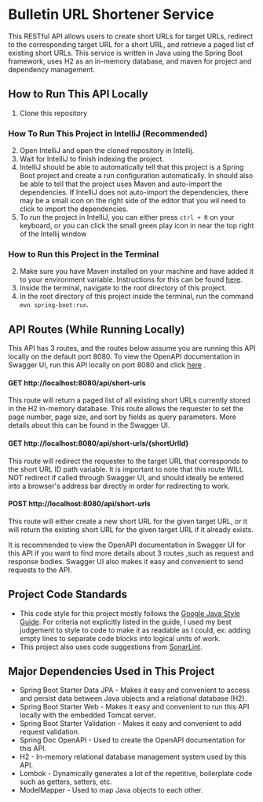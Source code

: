 # Bulletin URL Shortener Service

This RESTful API allows users to create short URLs for target URLs, redirect to the corresponding
target URL for a short URL, and retrieve a paged list of existing short URLs. This service is
written in Java using the Spring Boot framework, uses H2 as an in-memory database, and maven for
project and dependency management.

## How to Run This API Locally

1. Clone this repository

### How To Run This Project in IntelliJ (Recommended)

2. Open IntelliJ and open the cloned repository in Intellij.
3. Wait for IntelliJ to finish indexing the project.
4. IntelliJ should be able to automatically tell that this project is a Spring Boot project and
   create a run configuration automatically. In should also be able to tell that the project uses
   Maven and auto-import the dependencies. If IntelliJ does not auto-import the dependencies, there
   may be a small icon on the right side of the editor that you wil need to click to import the
   dependencies.
5. To run the project in IntelliJ, you can either press `ctrl + R` on your keyboard, or you can
   click the small green play icon in near the top right of the Intellij window

### How to Run this Project in the Terminal

2. Make sure you have Maven installed on your machine and have added it to your environment
   variable. Instructions for this can be found [here](https://maven.apache.org/install.html).
3. Inside the terminal, navigate to the root directory of this project.
4. In the root directory of this project inside the terminal, run the command `mvn spring-boot:run`.

## API Routes (While Running Locally)

This API has 3 routes, and the routes below assume you are running this API locally on the default
port 8080. To view the OpenAPI documentation in Swagger UI, run this API locally on port 8080 and
click [here](http://localhost:8080/api/swagger-ui/index.html?configUrl=%2Fapi%2Fv3%2Fapi-docs%2Fswagger-config)
.

#### GET http://localhost:8080/api/short-urls

This route will return a paged list of all existing short URLs currently stored in the H2 in-memory
database. This route allows the requester to set the page number, page size, and sort by fields as
query parameters. More details about this can be found in the Swagger UI.

#### GET http://localhost:8080/api/short-urls/{shortUrlId}

This route will redirect the requester to the target URL that corresponds to the short URL ID path
variable. It is important to note that this route WILL NOT redirect if called through Swagger UI,
and should ideally be entered into a browser's address bar directly in order for redirecting to
work.

#### POST http://localhost:8080/api/short-urls

This route will either create a new short URL for the given target URL, or it will return the
existing short URL for the given target URL if it already exists.

It is recommended to view the OpenAPI documentation in Swagger UI for this API if you want to find
more details about 3 routes ,such as request and response bodies. Swagger UI also makes it easy and
convenient to send requests to the API.

## Project Code Standards

- This code style for this project mostly follows
  the [Google Java Style Guide](https://google.github.io/styleguide/javaguide.html). For criteria
  not explicitly listed in the guide, I used my best judgement to style to code to make it as
  readable as I could, ex: adding empty lines to separate code blocks into logical units of work.
- This project also uses code suggestions from [SonarLint](https://www.sonarlint.org/).

## Major Dependencies Used in This Project

- Spring Boot Starter Data JPA - Makes it easy and convenient to access and persist data between
  Java objects and a relational database (H2).
- Spring Boot Starter Web - Makes it easy and convenient to run this API locally with the embedded
  Tomcat server.
- Spring Boot Starter Validation - Makes it easy and convenient to add request validation.
- Spring Doc OpenAPI - Used to create the OpenAPI documentation for this API.
- H2 - In-memory relational database management system used by this API.
- Lombok - Dynamically generates a lot of the repetitive, boilerplate code such as getters, setters,
  etc.
- ModelMapper - Used to map Java objects to each other.
  


